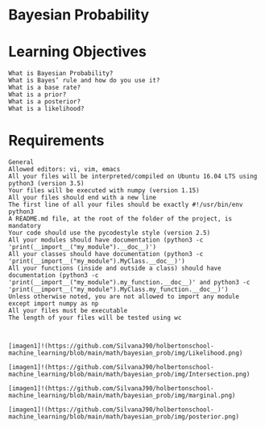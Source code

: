# Bayesian Probability


# Learning Objectives
    What is Bayesian Probability?
    What is Bayes’ rule and how do you use it?
    What is a base rate?
    What is a prior?
    What is a posterior?
    What is a likelihood?
# Requirements
    General
    Allowed editors: vi, vim, emacs
    All your files will be interpreted/compiled on Ubuntu 16.04 LTS using python3 (version 3.5)
    Your files will be executed with numpy (version 1.15)
    All your files should end with a new line
    The first line of all your files should be exactly #!/usr/bin/env python3
    A README.md file, at the root of the folder of the project, is mandatory
    Your code should use the pycodestyle style (version 2.5)
    All your modules should have documentation (python3 -c 'print(__import__("my_module").__doc__)')
    All your classes should have documentation (python3 -c 'print(__import__("my_module").MyClass.__doc__)')
    All your functions (inside and outside a class) should have documentation (python3 -c 'print(__import__("my_module").my_function.__doc__)' and python3 -c 'print(__import__("my_module").MyClass.my_function.__doc__)')
    Unless otherwise noted, you are not allowed to import any module except import numpy as np
    All your files must be executable
    The length of your files will be tested using wc



    [imagen1]!(https://github.com/SilvanaJ90/holbertonschool-machine_learning/blob/main/math/bayesian_prob/img/Likelihood.png)

    [imagen1]!(https://github.com/SilvanaJ90/holbertonschool-machine_learning/blob/main/math/bayesian_prob/img/Intersection.png)

    [imagen1]!(https://github.com/SilvanaJ90/holbertonschool-machine_learning/blob/main/math/bayesian_prob/img/marginal.png)

    [imagen1]!(https://github.com/SilvanaJ90/holbertonschool-machine_learning/blob/main/math/bayesian_prob/img/posterior.png)